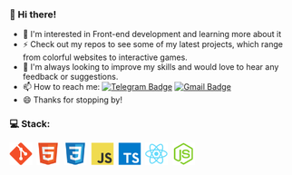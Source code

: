 ### 👋 Hi there!
- 🌱 I'm interested in Front-end development and learning more about it
- ⚡ Check out my repos to see some of my latest projects, which range from colorful websites to interactive games.
- 💬 I'm always looking to improve my skills and would love to hear any feedback or suggestions.
- 📫 How to reach me: [![Telegram Badge](https://img.shields.io/badge/-Telegram-blue?style=flat&logo=Telegram&logoColor=white)](https://t.me/dlmvp) [![Gmail Badge](https://img.shields.io/badge/-Gmail-red?style=flat&logo=Gmail&logoColor=white)](mailto:m33rzoev@gmail.com)
- 😄 Thanks for stopping by!

### 💻 Stack:
<div>
  <img src="https://github.com/devicons/devicon/blob/master/icons/git/git-original.svg" title="Git" alt="Git" width="40" height="40"/>&nbsp
  <img src="https://github.com/devicons/devicon/blob/master/icons/html5/html5-original.svg" title="HTML5" alt="HTML5" width="40" height="40"/>&nbsp
  <img src="https://github.com/devicons/devicon/blob/master/icons/css3/css3-original.svg" title="CSS" alt="CSS" width="40" height="40"/>&nbsp
  <img src="https://github.com/devicons/devicon/blob/master/icons/javascript/javascript-original.svg" title="JavaScript" alt="JavaScript" width="40" height="40"/>&nbsp
  <img src="https://github.com/devicons/devicon/blob/master/icons/typescript/typescript-original.svg" title="TypeScript" alt="TypeScript" width="40" height="40"/>&nbsp
  <img src="https://github.com/devicons/devicon/blob/master/icons/react/react-original.svg" title="ReactJS" alt="ReactJS" width="40" height="40"/>&nbsp
  <img src="https://github.com/devicons/devicon/blob/master/icons/nodejs/nodejs-original.svg" title="NodeJS" alt="NodeJS" width="40" height="40"/>&nbsp
</div>
<!--
### ⚙️ GitHub stats:
<table>
  <tr>
    <td>
      <img align="left" src="http://github-readme-streak-stats.herokuapp.com?user=m33rzoev&theme=dark&background=000000" alt="webDev's Github stats" />
    </td>
    <td>
      <img height="195px" align="right" alt="webDev's Github Languages" src="https://github-readme-stats-sigma-five.vercel.app/api/top-langs/?username=m33rzoev&layout=compact&theme=vision-friendly-dark" />
    </td>
  </tr>
</table>
-->

<!--
**m33rzoev/m33rzoev** is a ✨ _special_ ✨ repository because its `README.md` (this file) appears on your GitHub profile.

Here are some ideas to get you started:

- 🔭 I’m currently working on ...
- 🌱 I’m currently learning ...
- 👯 I’m looking to collaborate on ...
- 🤔 I’m looking for help with ...
- 💬 Ask me about ...
- 📫 How to reach me: ...
- 😄 Pronouns: ...
- ⚡ Fun fact: ...
-->
